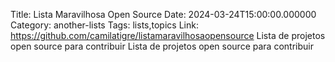 Title: Lista Maravilhosa Open Source
Date: 2024-03-24T15:00:00.000000
Category: another-lists
Tags: lists,topics
Link: https://github.com/camilatigre/listamaravilhosaopensource
Lista de projetos open source para contribuir
Lista de projetos open source para contribuir
